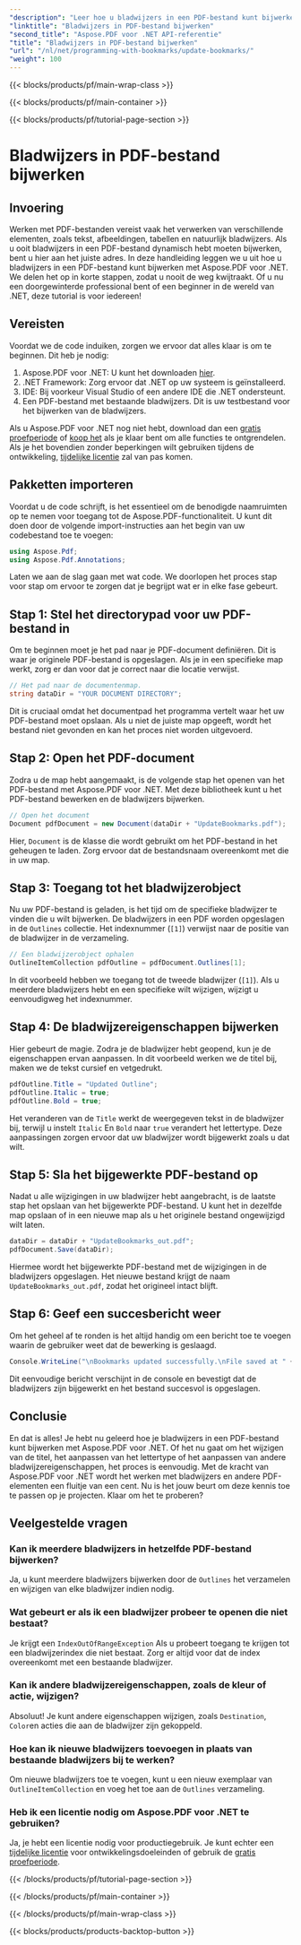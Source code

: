 ```yaml
---
"description": "Leer hoe u bladwijzers in een PDF-bestand kunt bijwerken met Aspose.PDF voor .NET met deze handleiding. Perfect voor ontwikkelaars die PDF-bladwijzers effectief willen wijzigen."
"linktitle": "Bladwijzers in PDF-bestand bijwerken"
"second_title": "Aspose.PDF voor .NET API-referentie"
"title": "Bladwijzers in PDF-bestand bijwerken"
"url": "/nl/net/programming-with-bookmarks/update-bookmarks/"
"weight": 100
---
```


{{< blocks/products/pf/main-wrap-class >}}

{{< blocks/products/pf/main-container >}}

{{< blocks/products/pf/tutorial-page-section >}}

# Bladwijzers in PDF-bestand bijwerken

## Invoering

Werken met PDF-bestanden vereist vaak het verwerken van verschillende elementen, zoals tekst, afbeeldingen, tabellen en natuurlijk bladwijzers. Als u ooit bladwijzers in een PDF-bestand dynamisch hebt moeten bijwerken, bent u hier aan het juiste adres. In deze handleiding leggen we u uit hoe u bladwijzers in een PDF-bestand kunt bijwerken met Aspose.PDF voor .NET. We delen het op in korte stappen, zodat u nooit de weg kwijtraakt. Of u nu een doorgewinterde professional bent of een beginner in de wereld van .NET, deze tutorial is voor iedereen!

## Vereisten

Voordat we de code induiken, zorgen we ervoor dat alles klaar is om te beginnen. Dit heb je nodig:

1. Aspose.PDF voor .NET: U kunt het downloaden [hier](https://releases.aspose.com/pdf/net/).
2. .NET Framework: Zorg ervoor dat .NET op uw systeem is geïnstalleerd.
3. IDE: Bij voorkeur Visual Studio of een andere IDE die .NET ondersteunt.
4. Een PDF-bestand met bestaande bladwijzers. Dit is uw testbestand voor het bijwerken van de bladwijzers.

Als u Aspose.PDF voor .NET nog niet hebt, download dan een [gratis proefperiode](https://releases.aspose.com/) of [koop het](https://purchase.aspose.com/buy) als je klaar bent om alle functies te ontgrendelen. Als je het bovendien zonder beperkingen wilt gebruiken tijdens de ontwikkeling, [tijdelijke licentie](https://purchase.aspose.com/temporary-license/) zal van pas komen.

## Pakketten importeren

Voordat u de code schrijft, is het essentieel om de benodigde naamruimten op te nemen voor toegang tot de Aspose.PDF-functionaliteit. U kunt dit doen door de volgende import-instructies aan het begin van uw codebestand toe te voegen:

```csharp
using Aspose.Pdf;
using Aspose.Pdf.Annotations;
```

Laten we aan de slag gaan met wat code. We doorlopen het proces stap voor stap om ervoor te zorgen dat je begrijpt wat er in elke fase gebeurt.

## Stap 1: Stel het directorypad voor uw PDF-bestand in

Om te beginnen moet je het pad naar je PDF-document definiëren. Dit is waar je originele PDF-bestand is opgeslagen. Als je in een specifieke map werkt, zorg er dan voor dat je correct naar die locatie verwijst.

```csharp
// Het pad naar de documentenmap.
string dataDir = "YOUR DOCUMENT DIRECTORY";
```

Dit is cruciaal omdat het documentpad het programma vertelt waar het uw PDF-bestand moet opslaan. Als u niet de juiste map opgeeft, wordt het bestand niet gevonden en kan het proces niet worden uitgevoerd.

## Stap 2: Open het PDF-document

Zodra u de map hebt aangemaakt, is de volgende stap het openen van het PDF-bestand met Aspose.PDF voor .NET. Met deze bibliotheek kunt u het PDF-bestand bewerken en de bladwijzers bijwerken.

```csharp
// Open het document
Document pdfDocument = new Document(dataDir + "UpdateBookmarks.pdf");
```

Hier, `Document` is de klasse die wordt gebruikt om het PDF-bestand in het geheugen te laden. Zorg ervoor dat de bestandsnaam overeenkomt met die in uw map. 

## Stap 3: Toegang tot het bladwijzerobject

Nu uw PDF-bestand is geladen, is het tijd om de specifieke bladwijzer te vinden die u wilt bijwerken. De bladwijzers in een PDF worden opgeslagen in de `Outlines` collectie. Het indexnummer (`[1]`) verwijst naar de positie van de bladwijzer in de verzameling.

```csharp
// Een bladwijzerobject ophalen
OutlineItemCollection pdfOutline = pdfDocument.Outlines[1];
```

In dit voorbeeld hebben we toegang tot de tweede bladwijzer (`[1]`). Als u meerdere bladwijzers hebt en een specifieke wilt wijzigen, wijzigt u eenvoudigweg het indexnummer.

## Stap 4: De bladwijzereigenschappen bijwerken

Hier gebeurt de magie. Zodra je de bladwijzer hebt geopend, kun je de eigenschappen ervan aanpassen. In dit voorbeeld werken we de titel bij, maken we de tekst cursief en vetgedrukt.

```csharp
pdfOutline.Title = "Updated Outline";
pdfOutline.Italic = true;
pdfOutline.Bold = true;
```

Het veranderen van de `Title` werkt de weergegeven tekst in de bladwijzer bij, terwijl u instelt `Italic` En `Bold` naar `true` verandert het lettertype. Deze aanpassingen zorgen ervoor dat uw bladwijzer wordt bijgewerkt zoals u dat wilt.

## Stap 5: Sla het bijgewerkte PDF-bestand op

Nadat u alle wijzigingen in uw bladwijzer hebt aangebracht, is de laatste stap het opslaan van het bijgewerkte PDF-bestand. U kunt het in dezelfde map opslaan of in een nieuwe map als u het originele bestand ongewijzigd wilt laten.

```csharp
dataDir = dataDir + "UpdateBookmarks_out.pdf";
pdfDocument.Save(dataDir);
```

Hiermee wordt het bijgewerkte PDF-bestand met de wijzigingen in de bladwijzers opgeslagen. Het nieuwe bestand krijgt de naam `UpdateBookmarks_out.pdf`, zodat het origineel intact blijft.

## Stap 6: Geef een succesbericht weer

Om het geheel af te ronden is het altijd handig om een bericht toe te voegen waarin de gebruiker weet dat de bewerking is geslaagd.

```csharp
Console.WriteLine("\nBookmarks updated successfully.\nFile saved at " + dataDir);
```

Dit eenvoudige bericht verschijnt in de console en bevestigt dat de bladwijzers zijn bijgewerkt en het bestand succesvol is opgeslagen.

## Conclusie

En dat is alles! Je hebt nu geleerd hoe je bladwijzers in een PDF-bestand kunt bijwerken met Aspose.PDF voor .NET. Of het nu gaat om het wijzigen van de titel, het aanpassen van het lettertype of het aanpassen van andere bladwijzereigenschappen, het proces is eenvoudig. Met de kracht van Aspose.PDF voor .NET wordt het werken met bladwijzers en andere PDF-elementen een fluitje van een cent. Nu is het jouw beurt om deze kennis toe te passen op je projecten. Klaar om het te proberen?

## Veelgestelde vragen

### Kan ik meerdere bladwijzers in hetzelfde PDF-bestand bijwerken?  
Ja, u kunt meerdere bladwijzers bijwerken door de `Outlines` het verzamelen en wijzigen van elke bladwijzer indien nodig.

### Wat gebeurt er als ik een bladwijzer probeer te openen die niet bestaat?  
Je krijgt een `IndexOutOfRangeException` Als u probeert toegang te krijgen tot een bladwijzerindex die niet bestaat. Zorg er altijd voor dat de index overeenkomt met een bestaande bladwijzer.

### Kan ik andere bladwijzereigenschappen, zoals de kleur of actie, wijzigen?  
Absoluut! Je kunt andere eigenschappen wijzigen, zoals `Destination`, `Color`en acties die aan de bladwijzer zijn gekoppeld.

### Hoe kan ik nieuwe bladwijzers toevoegen in plaats van bestaande bladwijzers bij te werken?  
Om nieuwe bladwijzers toe te voegen, kunt u een nieuw exemplaar van `OutlineItemCollection` en voeg het toe aan de `Outlines` verzameling.

### Heb ik een licentie nodig om Aspose.PDF voor .NET te gebruiken?  
Ja, je hebt een licentie nodig voor productiegebruik. Je kunt echter een [tijdelijke licentie](https://purchase.aspose.com/temporary-license/) voor ontwikkelingsdoeleinden of gebruik de [gratis proefperiode](https://releases.aspose.com/).

{{< /blocks/products/pf/tutorial-page-section >}}

{{< /blocks/products/pf/main-container >}}

{{< /blocks/products/pf/main-wrap-class >}}

{{< blocks/products/products-backtop-button >}}